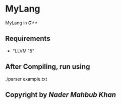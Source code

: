 # MyLang

MyLang in ***C++***

## Requirements

- "LLVM 15"

## After Compiling, run using 
./parser example.txt

## Copyright by ***Nader Mahbub Khan***